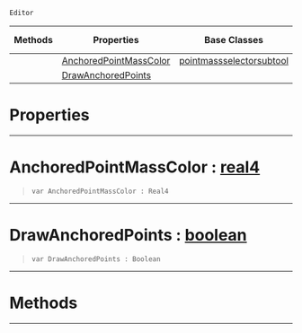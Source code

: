  `Editor`

|Methods|Properties|Base Classes|Derived Classes|
|---|---|---|---|
| |[ AnchoredPointMassColor](https://github.com/ZilchEngine/ZilchDocs/blob/master/code_reference/class_reference/anchoringsubtool.md#anchoredpointmasscolor-z)|[pointmassselectorsubtool](https://github.com/ZilchEngine/ZilchDocs/blob/master/code_reference/class_reference/pointmassselectorsubtool.md)| |
| |[ DrawAnchoredPoints](https://github.com/ZilchEngine/ZilchDocs/blob/master/code_reference/class_reference/anchoringsubtool.md#drawanchoredpoints-zero)| | |


 #  Properties


---  
 #  AnchoredPointMassColor : [real4](https://github.com/ZilchEngine/ZilchDocs/blob/master/code_reference/nada_base_types/real4.md)

> 
> ``` lang=cpp, name=Nada
> var AnchoredPointMassColor : Real4


---  
 #  DrawAnchoredPoints : [boolean](https://github.com/ZilchEngine/ZilchDocs/blob/master/code_reference/nada_base_types/boolean.md)

> 
> ``` lang=cpp, name=Nada
> var DrawAnchoredPoints : Boolean


---  
 #  Methods


---  
 

 